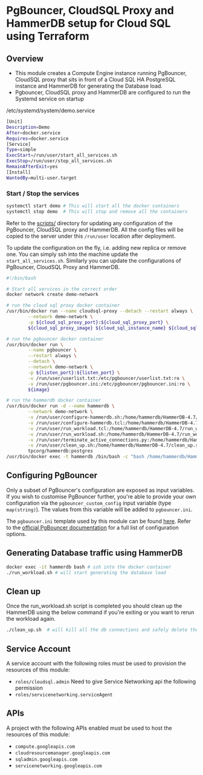 # PgBouncer, CloudSQL Proxy and HammerDB setup for Cloud SQL using Terraform

## Overview

- This module creates a Compute Engine instance running PgBouncer, CloudSQL proxy that sits in front of a Cloud SQL HA PostgreSQL instance and HammerDB for generating the Database load.
- Pgbouncer, CloudSQL proxy and HammerDB are configured to run the Systemd service on startup

/etc/systemd/system/demo.service

```bash
[Unit]
Description=Demo
After=docker.service
Requires=docker.service
[Service]
Type=simple
ExecStart=/run/user/start_all_services.sh
ExecStop=/run/user/stop_all_services.sh
RemainAfterExit=yes
[Install]
WantedBy=multi-user.target
```

### Start / Stop the services

```bash
systemctl start demo # This will start all the docker containers
systemctl stop demo  # This will stop and remove all the containers
```

Refer to the [scripts/](./scripts) directory for updating any configuration of the PgBouncer, CloudSQL proxy and HammerDB. All the config files will be copied to the server under this `/run/user` location after deployment.

To update the configuration on the fly, i.e. adding new replica or remove one. You can simply ssh into the machine update the `start_all_services.sh`. Similarly you can update the configurations of PgBouncer, CloudSQL Proxy and HammerDB.

```bash
#!/bin/bash

# Start all services in the correct order
docker network create demo-network

# run the cloud sql proxy docker container
/usr/bin/docker run --name cloudsql-proxy --detach --restart always \
        --network demo-network \
        -p ${cloud_sql_proxy_port}:${cloud_sql_proxy_port} \
        ${cloud_sql_proxy_image} ${cloud_sql_instance_name} ${cloud_sql_replica_name} --address 0.0.0.0 --private-ip

# run the pgbouncer docker container
/usr/bin/docker run \
        --name pgbouncer \
        --restart always \
        --detach \
        --network demo-network \
        -p ${listen_port}:${listen_port} \
        -v /run/user/userlist.txt:/etc/pgbouncer/userlist.txt:ro \
        -v /run/user/pgbouncer.ini:/etc/pgbouncer/pgbouncer.ini:ro \
        ${image}

# run the hammerdb docker container
/usr/bin/docker run -d --name hammerdb \
        --network demo-network \
        -v /run/user/configure-hammerdb.sh:/home/hammerdb/HammerDB-4.7/configure-hammerdb.sh \
        -v /run/user/configure-hammerdb.tcl:/home/hammerdb/HammerDB-4.7/configure-hammerdb.tcl \
        -v /run/user/run_workload.tcl:/home/hammerdb/HammerDB-4.7/run_workload.tcl \
        -v /run/user/run_workload.sh:/home/hammerdb/HammerDB-4.7/run_workload.sh \
        -v /run/user/terminate_active_connections.py:/home/hammerdb/HammerDB-4.7/terminate_active_connections.py \
        -v /run/user/clean_up.sh:/home/hammerdb/HammerDB-4.7/clean_up.sh \
        tpcorg/hammerdb:postgres  
/usr/bin/docker exec -t hammerdb /bin/bash -c "bash /home/hammerdb/HammerDB-4.7/configure-hammerdb.sh"
```

## Configuring PgBouncer

Only a subset of PgBouncer's configuration are exposed as input variables. If you wish to customise PgBouncer further, you're able to provide your own configuration via the `pgbouncer_custom_config` input variable (type `map(string)`). The values from this variable will be added to `pgbouncer.ini`.

The `pgbouncer.ini` template used by this module can be found [here](./templates/pgbouncer.ini.tmpl). Refer to the [official PgBouncer documentation](https://www.pgbouncer.org/config.html) for a full list of configuration options.

## Generating Database traffic using HammerDB

```bash
docker exec -it hammerdb bash # ssh into the docker container
./run_workload.sh # will start generating the database load
```

## Clean up

Once the run_workload.sh script is completed you should clean up the HammerDB using the below command if you're exiting or you want to rerun the workload again.

```bash
./clean_up.sh  # will kill all the db connections and safely delete the db schema
```

## Service Account

A service account with the following roles must be used to provision
the resources of this module:

- `roles/cloudsql.admin`
 Need to give Service Networking api the following permission
- `roles/servicenetworking.serviceAgent`

## APIs

A project with the following APIs enabled must be used to host the
resources of this module:

- `compute.googleapis.com`
- `cloudresourcemanager.googleapis.com`
- `sqladmin.googleapis.com`
- `servicenetworking.googleapis.com`
